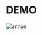 # DEMO
![annon](https://user-images.githubusercontent.com/107589431/209950542-67a2e73b-27ef-4c1a-9fb1-dc74771d817a.png)
